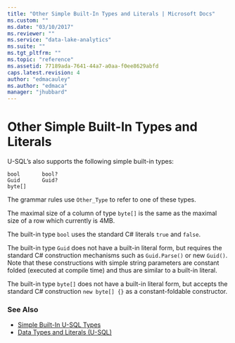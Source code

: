 ```yaml
---
title: "Other Simple Built-In Types and Literals | Microsoft Docs"
ms.custom: ""
ms.date: "03/10/2017"
ms.reviewer: ""
ms.service: "data-lake-analytics"
ms.suite: ""
ms.tgt_pltfrm: ""
ms.topic: "reference"
ms.assetid: 77189ada-7641-44a7-a0aa-f0ee8629abfd
caps.latest.revision: 4
author: "edmacauley"
ms.author: "edmaca"
manager: "jhubbard"
---
```

# Other Simple Built-In Types and Literals
U-SQL’s also supports the following simple built-in types:  
```
bool       bool?  
Guid       Guid?  
byte[]  
```
The grammar rules use `Other_Type` to refer to one of these types.  
  
The maximal size of a column of type `byte[]` is the same as the maximal size of a row which currently is 4MB.  
  
The built-in type `bool` uses the standard C# literals `true` and `false`.  
  
The built-in type `Guid` does not have a built-in literal form, but requires the standard C# construction mechanisms such as `Guid.Parse()` or new `Guid()`. Note that these constructions with simple string parameters are constant folded (executed at compile time) and thus are similar to a built-in literal.  
  
The built-in type `byte[]` does not have a built-in literal form, but accepts the standard C# construction `new byte[] {}` as a constant-foldable constructor.  

### See Also
* [Simple Built-In U-SQL Types](simple-built-in-u-sql-types.md)
* [Data Types and Literals (U-SQL)](data-types-and-literals-u-sql.md)  

  